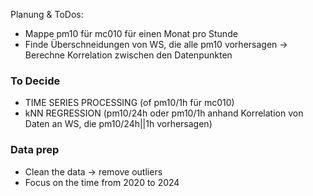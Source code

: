 Planung & ToDos:

- Mappe pm10 für mc010 für einen Monat pro Stunde
- Finde Überschneidungen von WS, die alle pm10 vorhersagen -> Berechne Korrelation zwischen den Datenpunkten


### To Decide
- TIME SERIES PROCESSING (of pm10/1h für mc010)
- kNN REGRESSION (pm10/24h oder pm10/1h anhand Korrelation von Daten an WS, die pm10/24h||1h vorhersagen)



### Data prep
- Clean the data -> remove outliers
- Focus on the time from 2020 to 2024